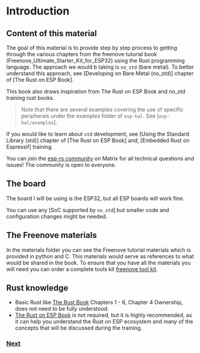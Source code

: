 
# Introduction

## Content of this material

The goal of this material is to provide step by step process to getting through the various chapters from the freenove tutorial book (Freenove_Ultimate_Starter_Kit_for_ESP32) using the Rust programming language. The approach we would b taking is `no_std` (bare metal). To better understand this approach, see [Developing on Bare Metal (no_std)] chapter of [The Rust on ESP Book].

This book also draws inspiration from The Rust on ESP Book and no_std training rust books.

> Note that there are several examples covering the use of specific peripherals under the examples folder of `esp-hal`. See [`esp-hal/examples`].

If you would like to learn about `std` development, see [Using the Standard Library (std)] chapter of [The Rust on ESP Book] and,
[Embedded Rust on Espressif] training.

You can join the [esp-rs community](https://matrix.to/#/#esp-rs:matrix.org) on Matrix for all technical questions and issues! The community is open to everyone.

## The board

The board I will be using is the ESP32, but all ESP boards will work fine.

You can use any [SoC supported by `no_std`] but smaller code and configuration changes might be needed.

## The Freenove materials

In the materials folder you can see the Freenove tutorial materials which is provided in python and C. This materials would serve as references to what would be shared in the book.
To ensure that you have all the materials you will need you can order a complete tools kit [freenove tool kit](https://www.amazon.com/FREENOVE-Ultimate-ESP32-WROVER-Included-Compatible/dp/B0CJJJ7BCY/ref=sr_1_8?dib=eyJ2IjoiMSJ9.MYk0voOCzP8pMzF_jnFDtoIaJU4oJvRaxGvn51TD5sWLndAy-Fb86jsc0tPBI3JBprnhIUwq1EsEuEH0mnLwtkO1Khf7Mt6lzaYxmxVLOgAtZPMBW2QS-oOkHvewS1bWfIb65gNNbYPARzEY-36T_DBwCglmjnlR7f9lISzh3TZEpXrpt24c0cYFxSE_UF_DiMTu_l0Ba6nO6qkckSR12jLWdGM2RpBm2_yZ3UmKTMM.54VVLDW3vagvBVv2R-u8eVMgVOZSkHd_O1NS0aoa6lY&dib_tag=se&keywords=freenove&qid=1737893230&sr=8-8&th=1).

## Rust knowledge

- Basic Rust like [The Rust Book](https://doc.rust-lang.org/book/) Chapters 1 - 6, Chapter 4 Ownership, does not need to be fully understood.
- [The Rust on ESP Book](https://esp-rs.github.io/book/) is not required, but it is highly recommended, as it can help you understand the Rust on ESP ecosystem and many of the concepts that will be discussed during the training.

### [Next](https://github.com/Makuo12/Freenove-esp32-rust/blob/main/src/02_installations.md)

